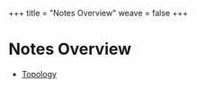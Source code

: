 +++
title = "Notes Overview"
weave = false
+++

# Notes Overview

- [Topology](/notes/topology/)
<!-- - [Completeness](/notes/completeness/) -->